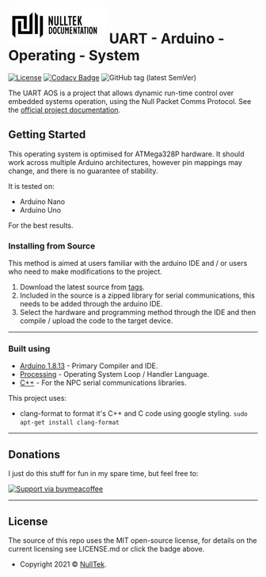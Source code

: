 # ![NullTek Documentation](resources/NullTekDocumentationLogo.png) UART - Arduino - Operating - System

[![License](http://img.shields.io/:license-mit-blue.svg?style=flat-square)](LICENSE.md)
[![Codacy Badge](https://app.codacy.com/project/badge/Grade/29433b61b58d4841b29bf7957f6eb0e7)](https://www.codacy.com/gh/CreatingNull/UART-Arduino-Operating-System/dashboard?utm_source=github.com&amp;utm_medium=referral&amp;utm_content=CreatingNull/UART-Arduino-Operating-System&amp;utm_campaign=Badge_Grade)
![GitHub tag (latest SemVer)](https://img.shields.io/github/v/tag/CreatingNull/UART-Arduino-Operating-System)

The UART AOS is a project that allows dynamic run-time control over embedded systems operation, 
using the Null Packet Comms Protocol. 
See the [official project documentation](https://wiki.nulltek.xyz/projects/uos/).

## Getting Started

This operating system is optimised for ATMega328P hardware. 
It should work across multiple Arduino architectures, however pin mappings may change, and there is no guarantee of stability.

It is tested on:
*   Arduino Nano
*   Arduino Uno 

For the best results.

### Installing from Source

This method is aimed at users familiar with the arduino IDE and / or users who need to make modifications to the project.

1.  Download the latest source from [tags](https://github.com//CreatingNull/UART-Arduino-Operating-System/tags).
2.  Included in the source is a zipped library for serial communications, this needs to be added through the arduino IDE. 
3.  Select the hardware and programming method through the IDE and then compile / upload the code to the target device. 

***

### Built using

*   [Arduino 1.8.13](https://github.com/arduino/Arduino) - Primary Compiler and IDE.
*   [Processing](https://processing.org/) - Operating System Loop / Handler Language.
*   [C++](https://isocpp.org/) - For the NPC serial communications libraries.

This project uses: 

*   clang-format to format it's C++ and C code using google styling.
    ``` sudo apt-get install clang-format ```

***

## Donations

I just do this stuff for fun in my spare time, but feel free to:

[![Support via buymeacoffee](https://www.buymeacoffee.com/assets/img/custom_images/orange_img.png)](https://www.buymeacoffee.com/nulltek)

***

## License

The source of this repo uses the MIT open-source license, for details on the current licensing see LICENSE.md or click the badge above. 
*   Copyright 2021 © <a href="https://nulltek.xyz" target="_blank">NullTek</a>.
